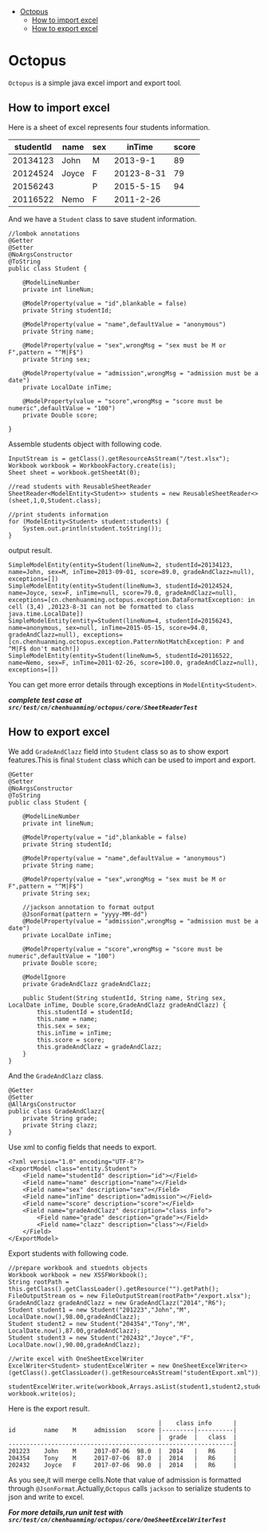 <!-- TOC depthFrom:1 depthTo:6 withLinks:1 updateOnSave:1 orderedList:0 -->

- [Octopus](#octopus)
	- [How to import excel](#how-to-import-excel)
	- [How to export excel](#how-to-export-excel)

<!-- /TOC -->
# Octopus
 `Octopus` is a simple java excel import and export tool.

## How to import excel
Here is a sheet of excel represents four students information.

| studentId | name  | sex |   inTime   | score |
| --------- | ----- | --- | ---------- | ----- |
| 20134123  | John  | M   | 2013-9-1   | 89    |
| 20124524  | Joyce | F   | 20123-8-31 | 79    |
| 20156243  |       | P   | 2015-5-15  | 94    |
| 20116522  | Nemo  | F   | 2011-2-26  |       |

And we have a `Student` class to save student information.

    //lombok annotations
    @Getter
    @Setter
    @NoArgsConstructor
    @ToString
    public class Student {

        @ModelLineNumber
        private int lineNum;

        @ModelProperty(value = "id",blankable = false)
        private String studentId;

        @ModelProperty(value = "name",defaultValue = "anonymous")
        private String name;

        @ModelProperty(value = "sex",wrongMsg = "sex must be M or F",pattern = "^M|F$")
        private String sex;

        @ModelProperty(value = "admission",wrongMsg = "admission must be a date")
        private LocalDate inTime;

        @ModelProperty(value = "score",wrongMsg = "score must be numeric",defaultValue = "100")
        private Double score;

    }

Assemble students object with following code.

    InputStream is = getClass().getResourceAsStream("/test.xlsx");
    Workbook workbook = WorkbookFactory.create(is);
    Sheet sheet = workbook.getSheetAt(0);

    //read students with ReusableSheetReader
    SheetReader<ModelEntity<Student>> students = new ReusableSheetReader<>(sheet,1,0,Student.class);

    //print students information
    for (ModelEntity<Student> student:students) {
        System.out.println(student.toString());
    }

output result.

    SimpleModelEntity(entity=Student(lineNum=2, studentId=20134123, name=John, sex=M, inTime=2013-09-01, score=89.0, gradeAndClazz=null), exceptions=[])
    SimpleModelEntity(entity=Student(lineNum=3, studentId=20124524, name=Joyce, sex=F, inTime=null, score=79.0, gradeAndClazz=null), exceptions=[cn.chenhuanming.octopus.exception.DataFormatException: in cell (3,4) ,20123-8-31 can not be formatted to class java.time.LocalDate])
    SimpleModelEntity(entity=Student(lineNum=4, studentId=20156243, name=anonymous, sex=null, inTime=2015-05-15, score=94.0, gradeAndClazz=null), exceptions=[cn.chenhuanming.octopus.exception.PatternNotMatchException: P and ^M|F$ don't match!])
    SimpleModelEntity(entity=Student(lineNum=5, studentId=20116522, name=Nemo, sex=F, inTime=2011-02-26, score=100.0, gradeAndClazz=null), exceptions=[])

You can get more error details through exceptions in `ModelEntity<Student>`.

***complete test case at `src/test/cn/chenhuanming/octopus/core/SheetReaderTest`***

## How to export excel
We add `GradeAndClazz` field into `Student` class so as to show export features.This is final `Student` class which can be used to import and export.

    @Getter
    @Setter
    @NoArgsConstructor
    @ToString
    public class Student {

        @ModelLineNumber
        private int lineNum;

        @ModelProperty(value = "id",blankable = false)
        private String studentId;

        @ModelProperty(value = "name",defaultValue = "anonymous")
        private String name;

        @ModelProperty(value = "sex",wrongMsg = "sex must be M or F",pattern = "^M|F$")
        private String sex;

        //jackson annotation to format output
        @JsonFormat(pattern = "yyyy-MM-dd")
        @ModelProperty(value = "admission",wrongMsg = "admission must be a date")
        private LocalDate inTime;

        @ModelProperty(value = "score",wrongMsg = "score must be numeric",defaultValue = "100")
        private Double score;

        @ModelIgnore
        private GradeAndClazz gradeAndClazz;

        public Student(String studentId, String name, String sex, LocalDate inTime, Double score,GradeAndClazz gradeAndClazz) {
            this.studentId = studentId;
            this.name = name;
            this.sex = sex;
            this.inTime = inTime;
            this.score = score;
            this.gradeAndClazz = gradeAndClazz;
        }
    }

And the `GradeAndClazz` class.

    @Getter
    @Setter
    @AllArgsConstructor
    public class GradeAndClazz{
        private String grade;
        private String clazz;
    }

Use xml to config fields that needs to export.

    <?xml version="1.0" encoding="UTF-8"?>
    <ExportModel class="entity.Student">
        <Field name="studentId" description="id"></Field>
        <Field name="name" description="name"></Field>
        <Field name="sex" description="sex"></Field>
        <Field name="inTime" description="admission"></Field>
        <Field name="score" description="score"></Field>
        <Field name="gradeAndClazz" description="class info">
            <Field name="grade" description="grade"></Field>
            <Field name="clazz" description="class"></Field>
        </Field>
    </ExportModel>

Export students with following code.

    //prepare workbook and stuednts objects
    Workbook workbook = new XSSFWorkbook();
    String rootPath = this.getClass().getClassLoader().getResource("").getPath();
    FileOutputStream os = new FileOutputStream(rootPath+"/export.xlsx");
    GradeAndClazz gradeAndClazz = new GradeAndClazz("2014","R6");
    Student student1 = new Student("201223","John","M", LocalDate.now(),98.00,gradeAndClazz);
    Student student2 = new Student("204354","Tony","M", LocalDate.now(),87.00,gradeAndClazz);
    Student student3 = new Student("202432","Joyce","F", LocalDate.now(),90.00,gradeAndClazz);

    //write excel with OneSheetExcelWriter
    ExcelWriter<Student> studentExcelWriter = new OneSheetExcelWriter<>(getClass().getClassLoader().getResourceAsStream("studentExport.xml"));

    studentExcelWriter.write(workbook,Arrays.asList(student1,student2,student3));
    workbook.write(os);

Here is the export result.

                                              |    class info      |
    id        name    M     admission   score |---------|----------|
                                              |  grade  |   class  |
    ---------------------------------------------------------------|
    201223    John    M     2017-07-06  98.0  |  2014   |   R6     |
    204354    Tony    M     2017-07-06  87.0  |  2014   |   R6     |
    202432    Joyce   F     2017-07-06  90.0  |  2014   |   R6     |

As you see,it will merge cells.Note that value of admission is formatted through `@JsonFormat`.Actually,`Octopus` calls `jackson` to serialize students to json and write to excel.

***For more details,run unit test with `src/test/cn/chenhuanming/octopus/core/OneSheetExcelWriterTest`***
